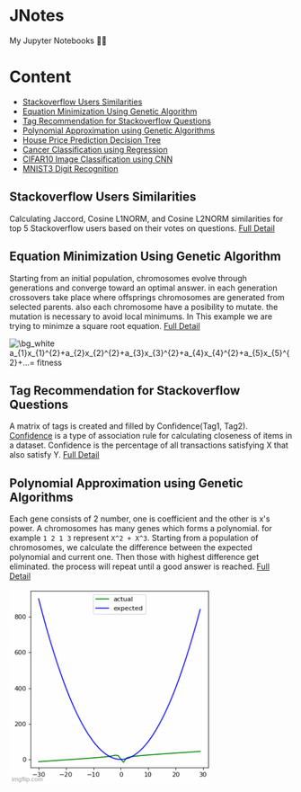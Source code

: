 # JNotes
My Jupyter Notebooks 📑🧾

# Content
- [Stackoverflow Users Similarities](https://github.com/mehditeymorian/JNotes/tree/main/stackoverflow-user-similarity)
- [Equation Minimization Using Genetic Algorithm](https://github.com/mehditeymorian/JNotes/tree/main/equationMinimizationGeneticAlgorithm)
- [Tag Recommendation for Stackoverflow Questions](https://github.com/mehditeymorian/JNotes/tree/main/stackoverflow)
- [Polynomial Approximation using Genetic Algorithms](https://github.com/mehditeymorian/JNotes/tree/main/genetics/polynomial-approximation)
- [House Price Prediction Decision Tree](house-price-prediction/predict-house-prices.ipynb)
- [Cancer Classification using Regression](cancer-classification/cancer_regression.ipynb)
- [CIFAR10 Image Classification using CNN](cifar10-image-classification/cnn-image-classifier.ipynb)
- [MNIST3 Digit Recognition](mnist3-digit-recognition/digit-recognition.ipynb)

## Stackoverflow Users Similarities
Calculating Jaccord, Cosine L1NORM, and Cosine L2NORM similarities for top 5 Stackoverflow users based on their votes on questions. [Full Detail](https://github.com/mehditeymorian/JNotes/tree/main/stackoverflow-user-similarity)

## Equation Minimization Using Genetic Algorithm
Starting from an initial population, chromosomes evolve through generations and converge toward an optimal answer. in each generation crossovers take place where offsprings chromosomes are generated from selected parents. also each chromosome have a posibility to mutate. the mutation is necessary to avoid local minimums. In This example we are trying to minimze a square root equation. [Full Detail](https://github.com/mehditeymorian/JNotes/tree/main/equationMinimizationGeneticAlgorithm)

<img src="https://latex.codecogs.com/png.image?\dpi{150}&space;\bg_white&space;a_{1}x_{1}^{2}&plus;a_{2}x_{2}^{2}&plus;a_{3}x_{3}^{2}&plus;a_{4}x_{4}^{2}&plus;a_{5}x_{5}^{2}&plus;...=&space;fitness" title="\bg_white a_{1}x_{1}^{2}+a_{2}x_{2}^{2}+a_{3}x_{3}^{2}+a_{4}x_{4}^{2}+a_{5}x_{5}^{2}+...= fitness" />

## Tag Recommendation for Stackoverflow Questions
A matrix of tags is created and filled by Confidence(Tag1, Tag2). [Confidence](https://en.wikipedia.org/wiki/Association_rule_learning#Confidence) is a type of association rule for calculating closeness of items in a dataset. Confidence is the percentage of all transactions satisfying X that also satisfy Y. [Full Detail](https://github.com/mehditeymorian/JNotes/tree/main/stackoverflow)

## Polynomial Approximation using Genetic Algorithms
Each gene consists of 2 number, one is coefficient and the other is x's power. A chromosomes has many genes which forms a polynomial. for example `1 2 1 3` represent `X^2 + X^3`. Starting from a population of chromosomes, we calculate the difference between the expected polynomial and current one. Then those with highest difference get eliminated.
the process will repeat until a good answer is reached. [Full Detail](https://github.com/mehditeymorian/JNotes/tree/main/genetics/polynomial-approximation)

![process](https://github.com/mehditeymorian/JNotes/blob/main/genetics/polynomial-approximation/assets/1.gif)
